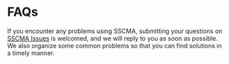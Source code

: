 # FAQs

If you encounter any problems using SSCMA, submitting your questions on [SSCMA Issues](https://github.com/Seeed-Studio/ModelAssistant/issues) is welcomed, and we will reply to you as soon as possible. We also organize some common problems so that you can find solutions in a timely manner.

